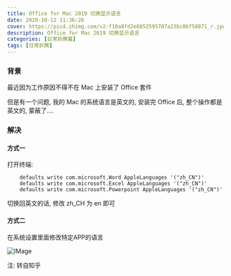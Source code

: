 ```yaml
---
title: Office for Mac 2019 切换显示语言
date: 2020-10-12 11:36:26
cover: https://pic4.zhimg.com/v2-f10a8fd2e6852595707a23bc0bf58871_r.jpg
description: Office for Mac 2019 切换显示语言
categories: [日常折腾篇]
tags: [日常折腾]
---
```


<!-- more -->
### 背景
最近因为工作原因不得不在 Mac 上安装了 Office 套件

但是有一个问题, 我的 Mac 的系统语言是英文的, 安装完 Office 后, 整个操作都是英文的, 蒙蔽了....

### 解决
#### 方式一
打开终端:

```shell
    defaults write com.microsoft.Word AppleLanguages '("zh_CN")'
    defaults write com.microsoft.Excel AppleLanguages '("zh_CN")'
    defaults write com.microsoft.Powerpoint AppleLanguages '("zh_CN")'
```

切换回英文的话, 修改 zh_CH 为 en 即可

#### 方式二
在系统设置里面修改特定APP的语言

![IMage](https://pic4.zhimg.com/v2-f10a8fd2e6852595707a23bc0bf58871_r.jpg)

注: 转自知乎
